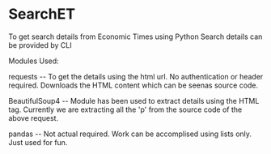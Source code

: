 # SearchET
To get search details from Economic Times using Python
Search details can be provided by CLI

Modules Used:</br>

<p>requests -- To get the details using the html url. No authentication or header required. Downloads the HTML content which can be seenas source code.</p>

</p>BeautifulSoup4 -- Module has been used to extract details using the HTML tag. Currently we are extracting all the 'p' from the source code of the above request.</p>

<p>pandas -- Not actual required. Work can be accomplised using lists only. Just used for fun.</p>

  
